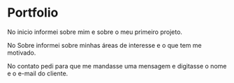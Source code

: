 # Portfolio
No inicio informei sobre mim e sobre o meu primeiro projeto.

No Sobre informei sobre minhas áreas de interesse e o que tem me motivado.


No contato pedi para que me mandasse uma mensagem e digitasse o nome e o e-mail do cliente.
